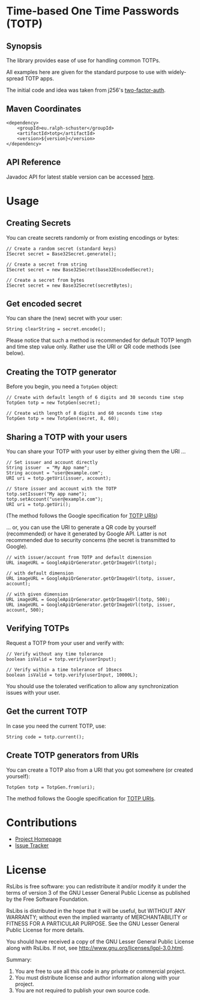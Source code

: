 # Time-based One Time Passwords (TOTP)
## Synopsis
The library provides ease of use for handling common TOTPs.

All examples here are given for the standard purpose to use with widely-spread TOTP apps.

The initial code and idea was taken from j256's [two-factor-auth](https://github.com/j256/two-factor-auth).

## Maven Coordinates

```
<dependency>
	<groupId>eu.ralph-schuster</groupId>
	<artifactId>totp</artifactId>
	<version>${version}</version>
</dependency>
```

## API Reference

Javadoc API for latest stable version can be accessed [here](https://www.javadoc.io/doc/eu.ralph-schuster/totp).

# Usage

## Creating Secrets
You can create secrets randomly or from existing encodings or bytes:

```
// Create a random secret (standard keys)
ISecret secret = Base32Secret.generate();

// Create a secret from string
ISecret secret = new Base32Secret(base32EncodedSecret);

// Create a secret from bytes
ISecret secret = new Base32Secret(secretBytes);

```

## Get encoded secret
You can share the (new) secret with your user:

```
String clearString = secret.encode();
```

Please notice that such a method is recommended for default TOTP length and time step value only.
Rather use the URI or QR code methods (see below).

## Creating the TOTP generator
Before you begin, you need a ``TotpGen`` object:

```
// Create with default length of 6 digits and 30 seconds time step
TotpGen totp = new TotpGen(secret);

// Create with length of 8 digits and 60 seconds time step
TotpGen totp = new TotpGen(secret, 8, 60);
```

## Sharing a TOTP with your users
You can share your TOTP with your user by either giving them the URI ...

```
// Set issuer and account directly
String issuer  = "My App name";
String account = "user@example.com";
URI uri = totp.getUri(issuer, account);

// Store issuer and account with the TOTP
totp.setIssuer("My app name");
totp.setAccount("user@example.com");
URI uri = totp.getUri();
```

(The method follows the Google specification for [TOTP URIs](https://github.com/google/google-authenticator/wiki/Key-Uri-Format))

... or, you can use the URI to generate a QR code by yourself (recommended) or
have it generated by Google API. Latter is not recommended due to security
concerns (the secret is transmitted to Google).

```
// with issuer/account from TOTP and default dimension
URL imageURL = GoogleApiQrGenerator.getQrImageUrl(totp);

// with default dimension
URL imageURL = GoogleApiQrGenerator.getQrImageUrl(totp, issuer, account);

// with given dimension
URL imageURL = GoogleApiQrGenerator.getQrImageUrl(totp, 500);
URL imageURL = GoogleApiQrGenerator.getQrImageUrl(totp, issuer, account, 500);
```

## Verifying TOTPs
Request a TOTP from your user and verify with:

```
// Verify without any time tolerance
boolean isValid = totp.verify(userInput);

// Verify within a time tolerance of 10secs
boolean isValid = totp.verify(userInput, 10000L);
```

You should use the tolerated verification to allow any synchronization issues with your user.

## Get the current TOTP
In case you need the current TOTP, use:

```
String code = totp.current();
```

## Create TOTP generators from URIs
You can create a TOTP also from a URI that you got somewhere (or created yourself):

```
TotpGen totp = TotpGen.from(uri);
```

The method follows the Google specification for [TOTP URIs](https://github.com/google/google-authenticator/wiki/Key-Uri-Format).

# Contributions

 * [Project Homepage](https://github.com/technicalguru/rslibs/totp)
 * [Issue Tracker](https://github.com/technicalguru/rslibs/issues)
 
# License

RsLibs is free software: you can redistribute it and/or modify it under the terms of version 3 of the GNU 
Lesser General Public  License as published by the Free Software Foundation.

RsLibs is distributed in the hope that it will be useful, but WITHOUT ANY WARRANTY; without even the implied 
warranty of MERCHANTABILITY or FITNESS FOR A PARTICULAR PURPOSE.  See the GNU Lesser General Public 
License for more details.

You should have received a copy of the GNU Lesser General Public License along with RsLibs.  If not, see 
<http://www.gnu.org/licenses/lgpl-3.0.html>.

Summary:
 1. You are free to use all this code in any private or commercial project. 
 2. You must distribute license and author information along with your project.
 3. You are not required to publish your own source code.

